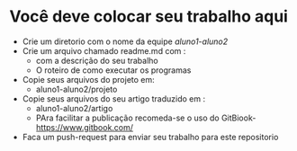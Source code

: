 # Você deve colocar seu trabalho aqui 
* Crie um diretorio com o nome da equipe *aluno1-aluno2*
* Crie um arquivo chamado readme.md com :
   * com a descrição do seu trabalho
   * O roteiro de como executar os programas
* Copie seus arquivos do projeto em:
   * aluno1-aluno2/projeto
* Copie seus arquivos do seu artigo traduzido em :
   * aluno1-aluno2/artigo
   * PAra facilitar a publicação recomeda-se o uso do GitBiook- https://www.gitbook.com/
* Faca um push-request para enviar seu trabalho para este repositorio


